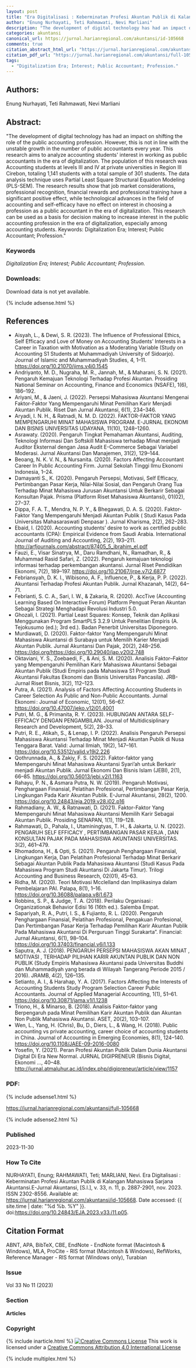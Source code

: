 ```yaml
---
layout: post
title: "Era Digitalisasi : Keberminatan Profesi Akuntan Publik di Kalangan Mahasiswa Sarjana Akuntansi"
author: "Enung Nurhayati, Teti Rahmawati, Nevi Marliani"
description: "The development of digital technology has had an impact on shifting the role of the public accounting profession However this is not in line with the unstable growth i"
categories: akuntansi
canonical_url: https://jurnal.harianregional.com/akuntansi/id-105668
comments: true
citation_abstract_html_url: "https://jurnal.harianregional.com/akuntansi/id-105668"
citation_pdf_url: "https://jurnal.harianregional.com/akuntansi/full-105668"
tags:
  - "Digitalization Era; Interest; Public Accountant; Profession."
---
```


## Authors:
Enung Nurhayati, Teti Rahmawati, Nevi Marliani

## Abstract:
"The development of digital technology has had an impact on shifting the role of the public accounting profession. However, this is not in line with the unstable growth in the number of public accountants every year. This research aims to analyze accounting students' interest in working as public accountants in the era of digitalization. The population of this research was Accounting students at levels III and IV at private universities in Region III Cirebon, totaling 1,141 students with a total sample of 301 students. The data analysis technique uses Partial Least Square Structural Equation Modeling (PLS-SEM). The research results show that job market considerations, professional recognition, financial rewards and professional training have a significant positive effect, while technological advances in the field of accounting and self-efficacy have no effect on interest in choosing a profession as a public accountant in the era of digitalization. This research can be used as a basis for decision making to increase interest in the public accounting profession in the era of digitalization, especially among accounting students. Keywords: Digitalization Era; Interest; Public Accountant; Profession."

### Keywords
*Digitalization Era; Interest; Public Accountant; Profession.*

### Downloads:
Download data is not yet available.

{% include adsense.html %}
## References
- Aisyah, L., & Dewi, S. R. (2023). The Influence of Professional Ethics, Self Efficacy and Love of Money on Accounting Students’ Interests in a Career in Taxation with Motivation as a Moderating Variable (Study on Accounting S1 Students at Muhammadiyah University of Sidoarjo). Journal of Islamic and Muhammadiyah Studies, 4, 1–11. https://doi.org/10.21070/jims.v4i0.1545
- Andriyanto, M. D., Nugraha, M. R., Jannah, M., & Maharani, S. N. (2021). Pengaruh Kemajuan Teknologi Terhadap Profesi Akuntan. Prosiding National Seminar on Accounting, Finance and Economics (NSAFE), 1(6), 186–192.
- Ariyani, M., & Jaeni, J. (2022). Persepsi Mahasiswa Akuntansi Mengenai Faktor-Faktor Yang Mempengaruhi Minat Pemilihan Karir Menjadi Akuntan Publik. Riset Dan Jurnal Akuntansi, 6(1), 234–346.
- Aryadi, I. N. H., & Ratnadi, N. M. D. (2022). FAKTOR-FAKTOR YANG MEMPENGARUHI MINAT MAHASISWA PROGRAM. E-JURNAL EKONOMI DAN BISNIS UNIVERSITAS UDAYANA, 11(10), 1248–1260.
- Asrawaty. (2020). Pengaruh Tingkat Pemahaman Akuntansi, Auditing, Teknologi Informasi Dan Softskill Mahasiswa terhadap Minat menjadi Auditor Eksternal dengan Jasa Audit E-Commerce Sebagai Variabel Moderasi. Jurnal Akuntansi Dan Manajemen, 31(2), 129–144.
- Beoang, N. K. V. N., & Nursanita. (2020). Factors Affecting Accountant Career In Public Accounting Firm. Jurnal Sekolah Tinggi Ilmu Ekonomi Indonesia, 1–24.
- Damayanti S., K. (2020). Pengaruh Persepsi, Motivasi, Self Efficacy, Pertimbangan Pasar Kerja, Nilai-Nilai Sosial, dan Pengaruh Orang Tua Terhadap Minat Mahasiswa Jurusan Akuntansi Untuk Berkarir Sebagai Konsultan Pajak. Prisma (Platform Riset Mahasiswa Akuntansi), 01(02), 27–37.
- Dippa, F. A. T., Mendra, N. P. Y., & Bhegawati, D. A. S. (2020). Faktor-Faktor Yang Mempengaruhi Menjadi Akuntan Publik ( Studi Kasus Pada Universitas Mahasaraswati Denpasar ). Jurnal Kharisma, 2(2), 262–283.
- Ebaid, I. (2020). Accounting students’ desire to work as certified public accountants (CPA): Empirical Evidence from Saudi Arabia. International Journal of Auditing and Accounting, 2(2), 193–211. http://arfjournals.com/abstract/87405_5_ibrahim_el.pdf
- Fauzi, E., Visar Sinatrya, M., Daru Ramdhani, N., Ramadhan, R., & Muhammad Rasid Safari, Z. (2022). Pengaruh kemajuan teknologi informasi terhadap perkembangan akuntansi. Jurnal Riset Pendidikan Ekonomi, 7(2), 189–197. https://doi.org/10.21067/jrpe.v7i2.6877
- Febriansyah, D. K. I., Wibisono, A. F., Influence, P., & Kerja, P. P. (2022). Akuntansi Terhadap Profesi Akuntan Publik. Jurnal Khazanah, 14(2), 64–71.
- Febrianti, S. C. A., Sari, I. W., & Zakaria, R. (2020). AccTive (Accounting Learning Based On Interactive Forum) Platform Penguat Peran Akuntan Sebagai Strategi Menghadapi Revolusi Industri 5.0.
- Ghozali, I. (2021). Partial Least Squares: Konsep, Teknik dan Aplikasi Menggunakan Program SmartPLS 3.2.9 Untuk Penelitian Empiris (A. Tejokusumo (ed.); 3rd ed.). Badan Penerbit Universitas Diponegoro.
- Murdiawati, D. (2020). Faktor-faktor Yang Mempengaruhi Minat Mahasiswa Akuntansi di Surabaya untuk Memilih Karier Menjadi Akuntan Publik. Jurnal Akuntansi Dan Pajak, 20(2), 248–256. https://doi.org/https://doi.org/10.29040/jap.v20i2.748
- Oktaviani, Y. S., Zoebaedi, F., & Ani, S. M. (2020). Analisis Faktor–Faktor yang Mempengaruhi Pemilihan Karir Mahasiswa Akuntansi Sebagai Akuntan Publik (Studi Empiris pada Mahasiswa S1 Program Studi Akuntansi Fakultas Ekonomi dan Bisnis Universitas Pancasila). JRB-Jurnal Riset Bisnis, 3(2), 112–123.
- Putra, A. (2021). Analysis of Factors Affecting Accounting Students in Career Selection As Public and Non-Public Accountants. Jurnal Ekonomi : Journal of Economic, 12(01), 56–67. https://doi.org/10.47007/jeko.v12i01.4001
- Putri, M. G., & Primanita, R. Y. (2023). HUBUNGAN ANTARA SELF-EFFICACY DENGAN PENGAMBILAN. Journal of Multidicsiplinary Research and Development, 5(2), 28–33.
- Putri, R. E., Atikah, S., & Lenap, I. P. (2022). Analisis Pengaruh Persepsi Mahasiswa Akuntansi Terhadap Minat Menjadi Akuntan Publik di Nusa Tenggara Barat. Valid: Jurnal Ilmiah, 19(2), 147–161. https://doi.org/10.53512/valid.v19i2.226
- Qothrunnada, A., & Zakiy, F. S. (2022). Faktor-faktor yang Mempengaruhi Minat Mahasiswa Akuntansi Syari’ah untuk Berkarir menjadi Akuntan Publik. Jurnal Ekonomi Dan Bisnis Islam (JEBI), 2(1), 66–85. https://doi.org/10.56013/jebi.v2i1.1163
- Rahayu, P. N., & Asmara Putra, N. W. (2019). Pengaruh Motivasi, Penghargaan Finansial, Pelatihan Profesional, Pertimbangan Pasar Kerja, Lingkungan Pada Karir Akuntan Publik. E-Jurnal Akuntansi, 28(2), 1200. https://doi.org/10.24843/eja.2019.v28.i02.p16
- Rahmadiany, A. W., & Ratnawati, D. (2021). Faktor-Faktor Yang Mempengaruhi Minat Mahasiswa Akuntansi Memilih Karir Sebagai Akuntan Publik. Prosiding SENAPAN, 1(1), 119–128.
- Rahmawati, D., Pahala, I., Utaminingtyas, T. H., & Jakarta, U. N. (2022). PENGARUH SELF EFFICACY , PERTIMBANGAN PASAR KERJA , DAN KONSULTAN PAJAK PADA MAHASISWA AKUNTANSI UNIVERSITAS. 3(2), 461–479.
- Rhomadona, H., & Opti, S. (2021). Pengaruh Penghargaan Finansial, Lingkungan Kerja, Dan Pelatihan Profesional Terhadap Minat Berkarir Sebagai Akuntan Publik Pada Mahasiswa Akuntansi (Studi Kasus Pada Mahasiswa Program Studi Akuntansi Di Jakarta Timur). Trilogi Accounting and Business Research, 02(01), 45–63.
- Ridha, M. (2020). Teori Motivasi Mcclelland dan Implikasinya dalam Pembelajaran PAI. Palapa, 8(1), 1–16. https://doi.org/10.36088/palapa.v8i1.673
- Robbins, S. P., & Judge, T. A. (2018). Perilaku Organisasi : Organizationak Behavior Edisi 16 (16th ed.). Salemba Empat.
- Sapariyah, R. A., Putri, I. S., & Fujianto, R. L. (2020). Pengaruh Penghargaan Finansial, Pelatihan Profesional, Pengakuan Profesional, Dan Pertimbangan Pasar Kerja Terhadap Pemilihan Karir Akuntan Publik Pada Mahasiswa Akuntansi Di Perguruan Tinggi Surakarta”. Financial: Jurnal Akuntansi, 6(1), 98–104. https://doi.org/10.37403/financial.v6i1.133
- Saputra, A. J. (2018). PENGARUH PERSEPSI MAHASISWA AKAN MINAT , MOTIVASI , TERHADAP PILIHAN KARIR AKUNTAN PUBLIK DAN NON PUBLIK (Study Empiris Mahasiswa Akuntansi pada Universitas Buddhi dan Muhammadiyah yang berada di Wilayah Tangerang Periode 2015 / 2016). JRAMB, 4(2), 126–135.
- Setianto, A. I., & Harahap, Y. A. (2017). Factors Affecting the Interests of Accounting Students Study Program Selection Career Public Accountants. Journal of Applied Managerial Accounting, 1(1), 51–61. https://doi.org/10.30871/jama.v1i1.1238
- Triono, H., & Minarso, B. (2018). Analisis Faktor-faktor yang Berpengaruh pada Minat Pemilihan Karir Akuntan Publik dan Akuntan Non Publik Mahasiswa Akuntansi. ASET, 20(2), 103–107.
- Wen, L., Yang, H. (Chris), Bu, D., Diers, L., & Wang, H. (2018). Public accounting vs private accounting, career choice of accounting students in China. Journal of Accounting in Emerging Economies, 8(1), 124–140. https://doi.org/10.1108/JAEE-09-2016-0080
- Yosefin, Y. (2021). Peran Profesi Akuntan Publik Dalam Dunia Akuntansi Digital Di Era New Normal. JURNAL DIGIPRENEUR (Bisnis Digital, Ekonomi …, 40–48. http://jurnal.atmaluhur.ac.id/index.php/digipreneur/article/view/1157

### PDF:

{% include adsense1.html %}

<https://jurnal.harianregional.com/akuntansi/full-105668>

{% include adsense2.html %}

### Published
2023-11-30

### How To Cite
NURHAYATI, Enung; RAHMAWATI, Teti; MARLIANI, Nevi.  Era Digitalisasi : Keberminatan Profesi Akuntan Publik di Kalangan Mahasiswa Sarjana Akuntansi.E-Jurnal Akuntansi, [S.l.], v. 33, n. 11, p. 2887-2901, nov. 2023. ISSN 2302-8556. Available at: <https://jurnal.harianregional.com/akuntansi/id-105668>. Date accessed: {{ site.time | date: "%d %b. %Y" }}. doi:https://doi.org/10.24843/EJA.2023.v33.i11.p05.

## Citation Format
ABNT, APA, BibTeX, CBE, EndNote - EndNote format (Macintosh & Windows), MLA, ProCite - RIS format (Macintosh & Windows), RefWorks, Reference Manager - RIS format (Windows only), Turabian

### Issue
Vol 33 No 11 (2023)

### Section 
**Articles**

### Copyright 
{% include inarticle.html %}
<a href="http://creativecommons.org/licenses/by/4.0/" rel="license"><img src="https://i.creativecommons.org/l/by/4.0/88x31.png" alt="Creative Commons License" /></a>
This work is licensed under a <a href="http://creativecommons.org/licenses/by/4.0/" rel="nofollow">Creative Commons Attribution 4.0 International License</a>

{% include multiplex.html %}
